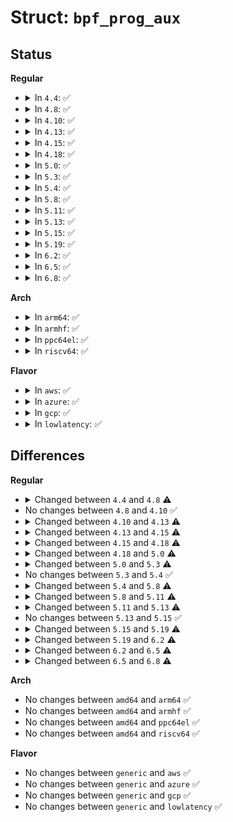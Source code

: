 # Struct: <code>bpf_prog_aux</code>

## Status
<b>Regular</b>
<ul>
<li>
<details>
<summary>In <code>4.4</code>: ✅</summary>

```c
struct bpf_prog_aux {
    atomic_t refcnt;
    u32 used_map_cnt;
    const struct bpf_verifier_ops *ops;
    struct bpf_map **used_maps;
    struct bpf_prog *prog;
    struct user_struct *user;
    struct work_struct work;
    struct callback_head rcu;
};
```
</details>
</li>
<li>
<details>
<summary>In <code>4.8</code>: ✅</summary>

```c
struct bpf_prog_aux {
    atomic_t refcnt;
    u32 used_map_cnt;
    u32 max_ctx_offset;
    const struct bpf_verifier_ops *ops;
    struct bpf_map **used_maps;
    struct bpf_prog *prog;
    struct user_struct *user;
    struct work_struct work;
    struct callback_head rcu;
};
```
</details>
</li>
<li>
<details>
<summary>In <code>4.10</code>: ✅</summary>

```c
struct bpf_prog_aux {
    atomic_t refcnt;
    u32 used_map_cnt;
    u32 max_ctx_offset;
    const struct bpf_verifier_ops *ops;
    struct bpf_map **used_maps;
    struct bpf_prog *prog;
    struct user_struct *user;
    struct work_struct work;
    struct callback_head rcu;
};
```
</details>
</li>
<li>
<details>
<summary>In <code>4.13</code>: ✅</summary>

```c
struct bpf_prog_aux {
    atomic_t refcnt;
    u32 used_map_cnt;
    u32 max_ctx_offset;
    u32 stack_depth;
    u32 id;
    struct latch_tree_node ksym_tnode;
    struct list_head ksym_lnode;
    const struct bpf_verifier_ops *ops;
    struct bpf_map **used_maps;
    struct bpf_prog *prog;
    struct user_struct *user;
    struct work_struct work;
    struct callback_head rcu;
};
```
</details>
</li>
<li>
<details>
<summary>In <code>4.15</code>: ✅</summary>

```c
struct bpf_prog_aux {
    atomic_t refcnt;
    u32 used_map_cnt;
    u32 max_ctx_offset;
    u32 stack_depth;
    u32 id;
    struct latch_tree_node ksym_tnode;
    struct list_head ksym_lnode;
    const struct bpf_prog_ops *ops;
    struct bpf_map **used_maps;
    struct bpf_prog *prog;
    struct user_struct *user;
    u64 load_time;
    char name[16];
    void *security;
    struct bpf_dev_offload *offload;
    struct work_struct work;
    struct callback_head rcu;
};
```
</details>
</li>
<li>
<details>
<summary>In <code>4.18</code>: ✅</summary>

```c
struct bpf_prog_aux {
    atomic_t refcnt;
    u32 used_map_cnt;
    u32 max_ctx_offset;
    u32 stack_depth;
    u32 id;
    u32 func_cnt;
    bool offload_requested;
    struct bpf_prog **func;
    void *jit_data;
    struct latch_tree_node ksym_tnode;
    struct list_head ksym_lnode;
    const struct bpf_prog_ops *ops;
    struct bpf_map **used_maps;
    struct bpf_prog *prog;
    struct user_struct *user;
    u64 load_time;
    char name[16];
    void *security;
    struct bpf_prog_offload *offload;
    struct work_struct work;
    struct callback_head rcu;
};
```
</details>
</li>
<li>
<details>
<summary>In <code>5.0</code>: ✅</summary>

```c
struct bpf_prog_aux {
    atomic_t refcnt;
    u32 used_map_cnt;
    u32 max_ctx_offset;
    u32 max_pkt_offset;
    u32 stack_depth;
    u32 id;
    u32 func_cnt;
    u32 func_idx;
    bool offload_requested;
    struct bpf_prog **func;
    void *jit_data;
    struct latch_tree_node ksym_tnode;
    struct list_head ksym_lnode;
    const struct bpf_prog_ops *ops;
    struct bpf_map **used_maps;
    struct bpf_prog *prog;
    struct user_struct *user;
    u64 load_time;
    struct bpf_map * cgroup_storage[2];
    char name[16];
    void *security;
    struct bpf_prog_offload *offload;
    struct btf *btf;
    struct bpf_func_info *func_info;
    struct bpf_line_info *linfo;
    void **jited_linfo;
    u32 func_info_cnt;
    u32 nr_linfo;
    u32 linfo_idx;
    struct work_struct work;
    struct callback_head rcu;
};
```
</details>
</li>
<li>
<details>
<summary>In <code>5.3</code>: ✅</summary>

```c
struct bpf_prog_aux {
    atomic_t refcnt;
    u32 used_map_cnt;
    u32 max_ctx_offset;
    u32 max_pkt_offset;
    u32 max_tp_access;
    u32 stack_depth;
    u32 id;
    u32 func_cnt;
    u32 func_idx;
    bool verifier_zext;
    bool offload_requested;
    struct bpf_prog **func;
    void *jit_data;
    struct latch_tree_node ksym_tnode;
    struct list_head ksym_lnode;
    const struct bpf_prog_ops *ops;
    struct bpf_map **used_maps;
    struct bpf_prog *prog;
    struct user_struct *user;
    u64 load_time;
    struct bpf_map * cgroup_storage[2];
    char name[16];
    void *security;
    struct bpf_prog_offload *offload;
    struct btf *btf;
    struct bpf_func_info *func_info;
    struct bpf_line_info *linfo;
    void **jited_linfo;
    u32 func_info_cnt;
    u32 nr_linfo;
    u32 linfo_idx;
    struct bpf_prog_stats *stats;
    struct work_struct work;
    struct callback_head rcu;
};
```
</details>
</li>
<li>
<details>
<summary>In <code>5.4</code>: ✅</summary>

```c
struct bpf_prog_aux {
    atomic_t refcnt;
    u32 used_map_cnt;
    u32 max_ctx_offset;
    u32 max_pkt_offset;
    u32 max_tp_access;
    u32 stack_depth;
    u32 id;
    u32 func_cnt;
    u32 func_idx;
    bool verifier_zext;
    bool offload_requested;
    struct bpf_prog **func;
    void *jit_data;
    struct latch_tree_node ksym_tnode;
    struct list_head ksym_lnode;
    const struct bpf_prog_ops *ops;
    struct bpf_map **used_maps;
    struct bpf_prog *prog;
    struct user_struct *user;
    u64 load_time;
    struct bpf_map * cgroup_storage[2];
    char name[16];
    void *security;
    struct bpf_prog_offload *offload;
    struct btf *btf;
    struct bpf_func_info *func_info;
    struct bpf_line_info *linfo;
    void **jited_linfo;
    u32 func_info_cnt;
    u32 nr_linfo;
    u32 linfo_idx;
    struct bpf_prog_stats *stats;
    struct work_struct work;
    struct callback_head rcu;
};
```
</details>
</li>
<li>
<details>
<summary>In <code>5.8</code>: ✅</summary>

```c
struct bpf_prog_aux {
    atomic64_t refcnt;
    u32 used_map_cnt;
    u32 max_ctx_offset;
    u32 max_pkt_offset;
    u32 max_tp_access;
    u32 stack_depth;
    u32 id;
    u32 func_cnt;
    u32 func_idx;
    u32 attach_btf_id;
    u32 ctx_arg_info_size;
    const struct bpf_ctx_arg_aux *ctx_arg_info;
    struct bpf_prog *linked_prog;
    bool verifier_zext;
    bool offload_requested;
    bool attach_btf_trace;
    bool func_proto_unreliable;
    enum bpf_tramp_prog_type trampoline_prog_type;
    struct bpf_trampoline *trampoline;
    struct hlist_node tramp_hlist;
    const struct btf_type *attach_func_proto;
    const char *attach_func_name;
    struct bpf_prog **func;
    void *jit_data;
    struct bpf_jit_poke_descriptor *poke_tab;
    u32 size_poke_tab;
    struct bpf_ksym ksym;
    const struct bpf_prog_ops *ops;
    struct bpf_map **used_maps;
    struct bpf_prog *prog;
    struct user_struct *user;
    u64 load_time;
    struct bpf_map * cgroup_storage[2];
    char name[16];
    void *security;
    struct bpf_prog_offload *offload;
    struct btf *btf;
    struct bpf_func_info *func_info;
    struct bpf_func_info_aux *func_info_aux;
    struct bpf_line_info *linfo;
    void **jited_linfo;
    u32 func_info_cnt;
    u32 nr_linfo;
    u32 linfo_idx;
    u32 num_exentries;
    struct exception_table_entry *extable;
    struct bpf_prog_stats *stats;
    struct work_struct work;
    struct callback_head rcu;
};
```
</details>
</li>
<li>
<details>
<summary>In <code>5.11</code>: ✅</summary>

```c
struct bpf_prog_aux {
    atomic64_t refcnt;
    u32 used_map_cnt;
    u32 max_ctx_offset;
    u32 max_pkt_offset;
    u32 max_tp_access;
    u32 stack_depth;
    u32 id;
    u32 func_cnt;
    u32 func_idx;
    u32 attach_btf_id;
    u32 ctx_arg_info_size;
    u32 max_rdonly_access;
    u32 max_rdwr_access;
    struct btf *attach_btf;
    const struct bpf_ctx_arg_aux *ctx_arg_info;
    struct mutex dst_mutex;
    struct bpf_prog *dst_prog;
    struct bpf_trampoline *dst_trampoline;
    enum bpf_prog_type saved_dst_prog_type;
    enum bpf_attach_type saved_dst_attach_type;
    bool verifier_zext;
    bool offload_requested;
    bool attach_btf_trace;
    bool func_proto_unreliable;
    bool sleepable;
    bool tail_call_reachable;
    struct hlist_node tramp_hlist;
    const struct btf_type *attach_func_proto;
    const char *attach_func_name;
    struct bpf_prog **func;
    void *jit_data;
    struct bpf_jit_poke_descriptor *poke_tab;
    u32 size_poke_tab;
    struct bpf_ksym ksym;
    const struct bpf_prog_ops *ops;
    struct bpf_map **used_maps;
    struct mutex used_maps_mutex;
    struct bpf_prog *prog;
    struct user_struct *user;
    u64 load_time;
    struct bpf_map * cgroup_storage[2];
    char name[16];
    void *security;
    struct bpf_prog_offload *offload;
    struct btf *btf;
    struct bpf_func_info *func_info;
    struct bpf_func_info_aux *func_info_aux;
    struct bpf_line_info *linfo;
    void **jited_linfo;
    u32 func_info_cnt;
    u32 nr_linfo;
    u32 linfo_idx;
    u32 num_exentries;
    struct exception_table_entry *extable;
    struct bpf_prog_stats *stats;
    struct work_struct work;
    struct callback_head rcu;
};
```
</details>
</li>
<li>
<details>
<summary>In <code>5.13</code>: ✅</summary>

```c
struct bpf_prog_aux {
    atomic64_t refcnt;
    u32 used_map_cnt;
    u32 used_btf_cnt;
    u32 max_ctx_offset;
    u32 max_pkt_offset;
    u32 max_tp_access;
    u32 stack_depth;
    u32 id;
    u32 func_cnt;
    u32 func_idx;
    u32 attach_btf_id;
    u32 ctx_arg_info_size;
    u32 max_rdonly_access;
    u32 max_rdwr_access;
    struct btf *attach_btf;
    const struct bpf_ctx_arg_aux *ctx_arg_info;
    struct mutex dst_mutex;
    struct bpf_prog *dst_prog;
    struct bpf_trampoline *dst_trampoline;
    enum bpf_prog_type saved_dst_prog_type;
    enum bpf_attach_type saved_dst_attach_type;
    bool verifier_zext;
    bool offload_requested;
    bool attach_btf_trace;
    bool func_proto_unreliable;
    bool sleepable;
    bool tail_call_reachable;
    struct hlist_node tramp_hlist;
    const struct btf_type *attach_func_proto;
    const char *attach_func_name;
    struct bpf_prog **func;
    void *jit_data;
    struct bpf_jit_poke_descriptor *poke_tab;
    struct bpf_kfunc_desc_tab *kfunc_tab;
    u32 size_poke_tab;
    struct bpf_ksym ksym;
    const struct bpf_prog_ops *ops;
    struct bpf_map **used_maps;
    struct mutex used_maps_mutex;
    struct btf_mod_pair *used_btfs;
    struct bpf_prog *prog;
    struct user_struct *user;
    u64 load_time;
    struct bpf_map * cgroup_storage[2];
    char name[16];
    void *security;
    struct bpf_prog_offload *offload;
    struct btf *btf;
    struct bpf_func_info *func_info;
    struct bpf_func_info_aux *func_info_aux;
    struct bpf_line_info *linfo;
    void **jited_linfo;
    u32 func_info_cnt;
    u32 nr_linfo;
    u32 linfo_idx;
    u32 num_exentries;
    struct exception_table_entry *extable;
    struct work_struct work;
    struct callback_head rcu;
};
```
</details>
</li>
<li>
<details>
<summary>In <code>5.15</code>: ✅</summary>

```c
struct bpf_prog_aux {
    atomic64_t refcnt;
    u32 used_map_cnt;
    u32 used_btf_cnt;
    u32 max_ctx_offset;
    u32 max_pkt_offset;
    u32 max_tp_access;
    u32 stack_depth;
    u32 id;
    u32 func_cnt;
    u32 func_idx;
    u32 attach_btf_id;
    u32 ctx_arg_info_size;
    u32 max_rdonly_access;
    u32 max_rdwr_access;
    struct btf *attach_btf;
    const struct bpf_ctx_arg_aux *ctx_arg_info;
    struct mutex dst_mutex;
    struct bpf_prog *dst_prog;
    struct bpf_trampoline *dst_trampoline;
    enum bpf_prog_type saved_dst_prog_type;
    enum bpf_attach_type saved_dst_attach_type;
    bool verifier_zext;
    bool offload_requested;
    bool attach_btf_trace;
    bool func_proto_unreliable;
    bool sleepable;
    bool tail_call_reachable;
    struct hlist_node tramp_hlist;
    const struct btf_type *attach_func_proto;
    const char *attach_func_name;
    struct bpf_prog **func;
    void *jit_data;
    struct bpf_jit_poke_descriptor *poke_tab;
    struct bpf_kfunc_desc_tab *kfunc_tab;
    u32 size_poke_tab;
    struct bpf_ksym ksym;
    const struct bpf_prog_ops *ops;
    struct bpf_map **used_maps;
    struct mutex used_maps_mutex;
    struct btf_mod_pair *used_btfs;
    struct bpf_prog *prog;
    struct user_struct *user;
    u64 load_time;
    struct bpf_map * cgroup_storage[2];
    char name[16];
    void *security;
    struct bpf_prog_offload *offload;
    struct btf *btf;
    struct bpf_func_info *func_info;
    struct bpf_func_info_aux *func_info_aux;
    struct bpf_line_info *linfo;
    void **jited_linfo;
    u32 func_info_cnt;
    u32 nr_linfo;
    u32 linfo_idx;
    u32 num_exentries;
    struct exception_table_entry *extable;
    struct work_struct work;
    struct callback_head rcu;
};
```
</details>
</li>
<li>
<details>
<summary>In <code>5.19</code>: ✅</summary>

```c
struct bpf_prog_aux {
    atomic64_t refcnt;
    u32 used_map_cnt;
    u32 used_btf_cnt;
    u32 max_ctx_offset;
    u32 max_pkt_offset;
    u32 max_tp_access;
    u32 stack_depth;
    u32 id;
    u32 func_cnt;
    u32 func_idx;
    u32 attach_btf_id;
    u32 ctx_arg_info_size;
    u32 max_rdonly_access;
    u32 max_rdwr_access;
    struct btf *attach_btf;
    const struct bpf_ctx_arg_aux *ctx_arg_info;
    struct mutex dst_mutex;
    struct bpf_prog *dst_prog;
    struct bpf_trampoline *dst_trampoline;
    enum bpf_prog_type saved_dst_prog_type;
    enum bpf_attach_type saved_dst_attach_type;
    bool verifier_zext;
    bool offload_requested;
    bool attach_btf_trace;
    bool func_proto_unreliable;
    bool sleepable;
    bool tail_call_reachable;
    bool xdp_has_frags;
    const struct btf_type *attach_func_proto;
    const char *attach_func_name;
    struct bpf_prog **func;
    void *jit_data;
    struct bpf_jit_poke_descriptor *poke_tab;
    struct bpf_kfunc_desc_tab *kfunc_tab;
    struct bpf_kfunc_btf_tab *kfunc_btf_tab;
    u32 size_poke_tab;
    struct bpf_ksym ksym;
    const struct bpf_prog_ops *ops;
    struct bpf_map **used_maps;
    struct mutex used_maps_mutex;
    struct btf_mod_pair *used_btfs;
    struct bpf_prog *prog;
    struct user_struct *user;
    u64 load_time;
    u32 verified_insns;
    struct bpf_map * cgroup_storage[2];
    char name[16];
    void *security;
    struct bpf_prog_offload *offload;
    struct btf *btf;
    struct bpf_func_info *func_info;
    struct bpf_func_info_aux *func_info_aux;
    struct bpf_line_info *linfo;
    void **jited_linfo;
    u32 func_info_cnt;
    u32 nr_linfo;
    u32 linfo_idx;
    u32 num_exentries;
    struct exception_table_entry *extable;
    struct work_struct work;
    struct callback_head rcu;
};
```
</details>
</li>
<li>
<details>
<summary>In <code>6.2</code>: ✅</summary>

```c
struct bpf_prog_aux {
    atomic64_t refcnt;
    u32 used_map_cnt;
    u32 used_btf_cnt;
    u32 max_ctx_offset;
    u32 max_pkt_offset;
    u32 max_tp_access;
    u32 stack_depth;
    u32 id;
    u32 func_cnt;
    u32 func_idx;
    u32 attach_btf_id;
    u32 ctx_arg_info_size;
    u32 max_rdonly_access;
    u32 max_rdwr_access;
    struct btf *attach_btf;
    const struct bpf_ctx_arg_aux *ctx_arg_info;
    struct mutex dst_mutex;
    struct bpf_prog *dst_prog;
    struct bpf_trampoline *dst_trampoline;
    enum bpf_prog_type saved_dst_prog_type;
    enum bpf_attach_type saved_dst_attach_type;
    bool verifier_zext;
    bool offload_requested;
    bool attach_btf_trace;
    bool func_proto_unreliable;
    bool sleepable;
    bool tail_call_reachable;
    bool xdp_has_frags;
    const struct btf_type *attach_func_proto;
    const char *attach_func_name;
    struct bpf_prog **func;
    void *jit_data;
    struct bpf_jit_poke_descriptor *poke_tab;
    struct bpf_kfunc_desc_tab *kfunc_tab;
    struct bpf_kfunc_btf_tab *kfunc_btf_tab;
    u32 size_poke_tab;
    struct bpf_ksym ksym;
    const struct bpf_prog_ops *ops;
    struct bpf_map **used_maps;
    struct mutex used_maps_mutex;
    struct btf_mod_pair *used_btfs;
    struct bpf_prog *prog;
    struct user_struct *user;
    u64 load_time;
    u32 verified_insns;
    int cgroup_atype;
    struct bpf_map * cgroup_storage[2];
    char name[16];
    void *security;
    struct bpf_prog_offload *offload;
    struct btf *btf;
    struct bpf_func_info *func_info;
    struct bpf_func_info_aux *func_info_aux;
    struct bpf_line_info *linfo;
    void **jited_linfo;
    u32 func_info_cnt;
    u32 nr_linfo;
    u32 linfo_idx;
    u32 num_exentries;
    struct exception_table_entry *extable;
    struct work_struct work;
    struct callback_head rcu;
};
```
</details>
</li>
<li>
<details>
<summary>In <code>6.5</code>: ✅</summary>

```c
struct bpf_prog_aux {
    atomic64_t refcnt;
    u32 used_map_cnt;
    u32 used_btf_cnt;
    u32 max_ctx_offset;
    u32 max_pkt_offset;
    u32 max_tp_access;
    u32 stack_depth;
    u32 id;
    u32 func_cnt;
    u32 func_idx;
    u32 attach_btf_id;
    u32 ctx_arg_info_size;
    u32 max_rdonly_access;
    u32 max_rdwr_access;
    struct btf *attach_btf;
    const struct bpf_ctx_arg_aux *ctx_arg_info;
    struct mutex dst_mutex;
    struct bpf_prog *dst_prog;
    struct bpf_trampoline *dst_trampoline;
    enum bpf_prog_type saved_dst_prog_type;
    enum bpf_attach_type saved_dst_attach_type;
    bool verifier_zext;
    bool dev_bound;
    bool offload_requested;
    bool attach_btf_trace;
    bool func_proto_unreliable;
    bool sleepable;
    bool tail_call_reachable;
    bool xdp_has_frags;
    const struct btf_type *attach_func_proto;
    const char *attach_func_name;
    struct bpf_prog **func;
    void *jit_data;
    struct bpf_jit_poke_descriptor *poke_tab;
    struct bpf_kfunc_desc_tab *kfunc_tab;
    struct bpf_kfunc_btf_tab *kfunc_btf_tab;
    u32 size_poke_tab;
    struct bpf_ksym ksym;
    const struct bpf_prog_ops *ops;
    struct bpf_map **used_maps;
    struct mutex used_maps_mutex;
    struct btf_mod_pair *used_btfs;
    struct bpf_prog *prog;
    struct user_struct *user;
    u64 load_time;
    u32 verified_insns;
    int cgroup_atype;
    struct bpf_map * cgroup_storage[2];
    char name[16];
    void *security;
    struct bpf_prog_offload *offload;
    struct btf *btf;
    struct bpf_func_info *func_info;
    struct bpf_func_info_aux *func_info_aux;
    struct bpf_line_info *linfo;
    void **jited_linfo;
    u32 func_info_cnt;
    u32 nr_linfo;
    u32 linfo_idx;
    struct module *mod;
    u32 num_exentries;
    struct exception_table_entry *extable;
    struct work_struct work;
    struct callback_head rcu;
};
```
</details>
</li>
<li>
<details>
<summary>In <code>6.8</code>: ✅</summary>

```c
struct bpf_prog_aux {
    atomic64_t refcnt;
    u32 used_map_cnt;
    u32 used_btf_cnt;
    u32 max_ctx_offset;
    u32 max_pkt_offset;
    u32 max_tp_access;
    u32 stack_depth;
    u32 id;
    u32 func_cnt;
    u32 real_func_cnt;
    u32 func_idx;
    u32 attach_btf_id;
    u32 ctx_arg_info_size;
    u32 max_rdonly_access;
    u32 max_rdwr_access;
    struct btf *attach_btf;
    const struct bpf_ctx_arg_aux *ctx_arg_info;
    struct mutex dst_mutex;
    struct bpf_prog *dst_prog;
    struct bpf_trampoline *dst_trampoline;
    enum bpf_prog_type saved_dst_prog_type;
    enum bpf_attach_type saved_dst_attach_type;
    bool verifier_zext;
    bool dev_bound;
    bool offload_requested;
    bool attach_btf_trace;
    bool attach_tracing_prog;
    bool func_proto_unreliable;
    bool sleepable;
    bool tail_call_reachable;
    bool xdp_has_frags;
    bool exception_cb;
    bool exception_boundary;
    const struct btf_type *attach_func_proto;
    const char *attach_func_name;
    struct bpf_prog **func;
    void *jit_data;
    struct bpf_jit_poke_descriptor *poke_tab;
    struct bpf_kfunc_desc_tab *kfunc_tab;
    struct bpf_kfunc_btf_tab *kfunc_btf_tab;
    u32 size_poke_tab;
    struct bpf_ksym ksym;
    const struct bpf_prog_ops *ops;
    struct bpf_map **used_maps;
    struct mutex used_maps_mutex;
    struct btf_mod_pair *used_btfs;
    struct bpf_prog *prog;
    struct user_struct *user;
    u64 load_time;
    u32 verified_insns;
    int cgroup_atype;
    struct bpf_map * cgroup_storage[2];
    char name[16];
    u64 (*bpf_exception_cb)(u64, u64, u64, u64, u64);
    void *security;
    struct bpf_prog_offload *offload;
    struct btf *btf;
    struct bpf_func_info *func_info;
    struct bpf_func_info_aux *func_info_aux;
    struct bpf_line_info *linfo;
    void **jited_linfo;
    u32 func_info_cnt;
    u32 nr_linfo;
    u32 linfo_idx;
    struct module *mod;
    u32 num_exentries;
    struct exception_table_entry *extable;
    struct work_struct work;
    struct callback_head rcu;
};
```
</details>
</li>
</ul>
<b>Arch</b>
<ul>
<li>
<details>
<summary>In <code>arm64</code>: ✅</summary>

```c
struct bpf_prog_aux {
    atomic_t refcnt;
    u32 used_map_cnt;
    u32 max_ctx_offset;
    u32 max_pkt_offset;
    u32 max_tp_access;
    u32 stack_depth;
    u32 id;
    u32 func_cnt;
    u32 func_idx;
    bool verifier_zext;
    bool offload_requested;
    struct bpf_prog **func;
    void *jit_data;
    struct latch_tree_node ksym_tnode;
    struct list_head ksym_lnode;
    const struct bpf_prog_ops *ops;
    struct bpf_map **used_maps;
    struct bpf_prog *prog;
    struct user_struct *user;
    u64 load_time;
    struct bpf_map * cgroup_storage[2];
    char name[16];
    void *security;
    struct bpf_prog_offload *offload;
    struct btf *btf;
    struct bpf_func_info *func_info;
    struct bpf_line_info *linfo;
    void **jited_linfo;
    u32 func_info_cnt;
    u32 nr_linfo;
    u32 linfo_idx;
    struct bpf_prog_stats *stats;
    struct work_struct work;
    struct callback_head rcu;
};
```
</details>
</li>
<li>
<details>
<summary>In <code>armhf</code>: ✅</summary>

```c
struct bpf_prog_aux {
    atomic_t refcnt;
    u32 used_map_cnt;
    u32 max_ctx_offset;
    u32 max_pkt_offset;
    u32 max_tp_access;
    u32 stack_depth;
    u32 id;
    u32 func_cnt;
    u32 func_idx;
    bool verifier_zext;
    bool offload_requested;
    struct bpf_prog **func;
    void *jit_data;
    struct latch_tree_node ksym_tnode;
    struct list_head ksym_lnode;
    const struct bpf_prog_ops *ops;
    struct bpf_map **used_maps;
    struct bpf_prog *prog;
    struct user_struct *user;
    u64 load_time;
    struct bpf_map * cgroup_storage[2];
    char name[16];
    void *security;
    struct bpf_prog_offload *offload;
    struct btf *btf;
    struct bpf_func_info *func_info;
    struct bpf_line_info *linfo;
    void **jited_linfo;
    u32 func_info_cnt;
    u32 nr_linfo;
    u32 linfo_idx;
    struct bpf_prog_stats *stats;
    struct work_struct work;
    struct callback_head rcu;
};
```
</details>
</li>
<li>
<details>
<summary>In <code>ppc64el</code>: ✅</summary>

```c
struct bpf_prog_aux {
    atomic_t refcnt;
    u32 used_map_cnt;
    u32 max_ctx_offset;
    u32 max_pkt_offset;
    u32 max_tp_access;
    u32 stack_depth;
    u32 id;
    u32 func_cnt;
    u32 func_idx;
    bool verifier_zext;
    bool offload_requested;
    struct bpf_prog **func;
    void *jit_data;
    struct latch_tree_node ksym_tnode;
    struct list_head ksym_lnode;
    const struct bpf_prog_ops *ops;
    struct bpf_map **used_maps;
    struct bpf_prog *prog;
    struct user_struct *user;
    u64 load_time;
    struct bpf_map * cgroup_storage[2];
    char name[16];
    void *security;
    struct bpf_prog_offload *offload;
    struct btf *btf;
    struct bpf_func_info *func_info;
    struct bpf_line_info *linfo;
    void **jited_linfo;
    u32 func_info_cnt;
    u32 nr_linfo;
    u32 linfo_idx;
    struct bpf_prog_stats *stats;
    struct work_struct work;
    struct callback_head rcu;
};
```
</details>
</li>
<li>
<details>
<summary>In <code>riscv64</code>: ✅</summary>

```c
struct bpf_prog_aux {
    atomic_t refcnt;
    u32 used_map_cnt;
    u32 max_ctx_offset;
    u32 max_pkt_offset;
    u32 max_tp_access;
    u32 stack_depth;
    u32 id;
    u32 func_cnt;
    u32 func_idx;
    bool verifier_zext;
    bool offload_requested;
    struct bpf_prog **func;
    void *jit_data;
    struct latch_tree_node ksym_tnode;
    struct list_head ksym_lnode;
    const struct bpf_prog_ops *ops;
    struct bpf_map **used_maps;
    struct bpf_prog *prog;
    struct user_struct *user;
    u64 load_time;
    struct bpf_map * cgroup_storage[2];
    char name[16];
    void *security;
    struct bpf_prog_offload *offload;
    struct btf *btf;
    struct bpf_func_info *func_info;
    struct bpf_line_info *linfo;
    void **jited_linfo;
    u32 func_info_cnt;
    u32 nr_linfo;
    u32 linfo_idx;
    struct bpf_prog_stats *stats;
    struct work_struct work;
    struct callback_head rcu;
};
```
</details>
</li>
</ul>
<b>Flavor</b>
<ul>
<li>
<details>
<summary>In <code>aws</code>: ✅</summary>

```c
struct bpf_prog_aux {
    atomic_t refcnt;
    u32 used_map_cnt;
    u32 max_ctx_offset;
    u32 max_pkt_offset;
    u32 max_tp_access;
    u32 stack_depth;
    u32 id;
    u32 func_cnt;
    u32 func_idx;
    bool verifier_zext;
    bool offload_requested;
    struct bpf_prog **func;
    void *jit_data;
    struct latch_tree_node ksym_tnode;
    struct list_head ksym_lnode;
    const struct bpf_prog_ops *ops;
    struct bpf_map **used_maps;
    struct bpf_prog *prog;
    struct user_struct *user;
    u64 load_time;
    struct bpf_map * cgroup_storage[2];
    char name[16];
    void *security;
    struct bpf_prog_offload *offload;
    struct btf *btf;
    struct bpf_func_info *func_info;
    struct bpf_line_info *linfo;
    void **jited_linfo;
    u32 func_info_cnt;
    u32 nr_linfo;
    u32 linfo_idx;
    struct bpf_prog_stats *stats;
    struct work_struct work;
    struct callback_head rcu;
};
```
</details>
</li>
<li>
<details>
<summary>In <code>azure</code>: ✅</summary>

```c
struct bpf_prog_aux {
    atomic_t refcnt;
    u32 used_map_cnt;
    u32 max_ctx_offset;
    u32 max_pkt_offset;
    u32 max_tp_access;
    u32 stack_depth;
    u32 id;
    u32 func_cnt;
    u32 func_idx;
    bool verifier_zext;
    bool offload_requested;
    struct bpf_prog **func;
    void *jit_data;
    struct latch_tree_node ksym_tnode;
    struct list_head ksym_lnode;
    const struct bpf_prog_ops *ops;
    struct bpf_map **used_maps;
    struct bpf_prog *prog;
    struct user_struct *user;
    u64 load_time;
    struct bpf_map * cgroup_storage[2];
    char name[16];
    void *security;
    struct bpf_prog_offload *offload;
    struct btf *btf;
    struct bpf_func_info *func_info;
    struct bpf_line_info *linfo;
    void **jited_linfo;
    u32 func_info_cnt;
    u32 nr_linfo;
    u32 linfo_idx;
    struct bpf_prog_stats *stats;
    struct work_struct work;
    struct callback_head rcu;
};
```
</details>
</li>
<li>
<details>
<summary>In <code>gcp</code>: ✅</summary>

```c
struct bpf_prog_aux {
    atomic_t refcnt;
    u32 used_map_cnt;
    u32 max_ctx_offset;
    u32 max_pkt_offset;
    u32 max_tp_access;
    u32 stack_depth;
    u32 id;
    u32 func_cnt;
    u32 func_idx;
    bool verifier_zext;
    bool offload_requested;
    struct bpf_prog **func;
    void *jit_data;
    struct latch_tree_node ksym_tnode;
    struct list_head ksym_lnode;
    const struct bpf_prog_ops *ops;
    struct bpf_map **used_maps;
    struct bpf_prog *prog;
    struct user_struct *user;
    u64 load_time;
    struct bpf_map * cgroup_storage[2];
    char name[16];
    void *security;
    struct bpf_prog_offload *offload;
    struct btf *btf;
    struct bpf_func_info *func_info;
    struct bpf_line_info *linfo;
    void **jited_linfo;
    u32 func_info_cnt;
    u32 nr_linfo;
    u32 linfo_idx;
    struct bpf_prog_stats *stats;
    struct work_struct work;
    struct callback_head rcu;
};
```
</details>
</li>
<li>
<details>
<summary>In <code>lowlatency</code>: ✅</summary>

```c
struct bpf_prog_aux {
    atomic_t refcnt;
    u32 used_map_cnt;
    u32 max_ctx_offset;
    u32 max_pkt_offset;
    u32 max_tp_access;
    u32 stack_depth;
    u32 id;
    u32 func_cnt;
    u32 func_idx;
    bool verifier_zext;
    bool offload_requested;
    struct bpf_prog **func;
    void *jit_data;
    struct latch_tree_node ksym_tnode;
    struct list_head ksym_lnode;
    const struct bpf_prog_ops *ops;
    struct bpf_map **used_maps;
    struct bpf_prog *prog;
    struct user_struct *user;
    u64 load_time;
    struct bpf_map * cgroup_storage[2];
    char name[16];
    void *security;
    struct bpf_prog_offload *offload;
    struct btf *btf;
    struct bpf_func_info *func_info;
    struct bpf_line_info *linfo;
    void **jited_linfo;
    u32 func_info_cnt;
    u32 nr_linfo;
    u32 linfo_idx;
    struct bpf_prog_stats *stats;
    struct work_struct work;
    struct callback_head rcu;
};
```
</details>
</li>
</ul>

## Differences
<b>Regular</b>
<ul>
<li>
<details>
<summary>Changed between <code>4.4</code> and <code>4.8</code> ⚠️</summary>
<ul>
<li>
<b>Field added. </b>
<code>u32 max_ctx_offset</code>
</li>
</ul>
</details>
</li>
<li>
No changes between <code>4.8</code> and <code>4.10</code> ✅
</li>
<li>
<details>
<summary>Changed between <code>4.10</code> and <code>4.13</code> ⚠️</summary>
<ul>
<li>
<b>Field added. </b>
<code>u32 stack_depth</code>
</li>
<li>
<b>Field added. </b>
<code>u32 id</code>
</li>
<li>
<b>Field added. </b>
<code>struct latch_tree_node ksym_tnode</code>
</li>
<li>
<b>Field added. </b>
<code>struct list_head ksym_lnode</code>
</li>
</ul>
</details>
</li>
<li>
<details>
<summary>Changed between <code>4.13</code> and <code>4.15</code> ⚠️</summary>
<ul>
<li>
<b>Field added. </b>
<code>u64 load_time</code>
</li>
<li>
<b>Field added. </b>
<code>char name[16]</code>
</li>
<li>
<b>Field added. </b>
<code>void *security</code>
</li>
<li>
<b>Field added. </b>
<code>struct bpf_dev_offload *offload</code>
</li>
<li>
<b>Field type changed. </b>
<code>const struct bpf_verifier_ops *ops</code> ➡️ <code>const struct bpf_prog_ops *ops</code>
</li>
</ul>
</details>
</li>
<li>
<details>
<summary>Changed between <code>4.15</code> and <code>4.18</code> ⚠️</summary>
<ul>
<li>
<b>Field added. </b>
<code>u32 func_cnt</code>
</li>
<li>
<b>Field added. </b>
<code>bool offload_requested</code>
</li>
<li>
<b>Field added. </b>
<code>struct bpf_prog **func</code>
</li>
<li>
<b>Field added. </b>
<code>void *jit_data</code>
</li>
<li>
<b>Field type changed. </b>
<code>struct bpf_dev_offload *offload</code> ➡️ <code>struct bpf_prog_offload *offload</code>
</li>
</ul>
</details>
</li>
<li>
<details>
<summary>Changed between <code>4.18</code> and <code>5.0</code> ⚠️</summary>
<ul>
<li>
<b>Field added. </b>
<code>u32 max_pkt_offset</code>
</li>
<li>
<b>Field added. </b>
<code>u32 func_idx</code>
</li>
<li>
<b>Field added. </b>
<code>struct bpf_map * cgroup_storage[2]</code>
</li>
<li>
<b>Field added. </b>
<code>struct btf *btf</code>
</li>
<li>
<b>Field added. </b>
<code>struct bpf_func_info *func_info</code>
</li>
<li>
<b>Field added. </b>
<code>struct bpf_line_info *linfo</code>
</li>
<li>
<b>Field added. </b>
<code>void **jited_linfo</code>
</li>
<li>
<b>Field added. </b>
<code>u32 func_info_cnt</code>
</li>
<li>
<b>Field added. </b>
<code>u32 nr_linfo</code>
</li>
<li>
<b>Field added. </b>
<code>u32 linfo_idx</code>
</li>
</ul>
</details>
</li>
<li>
<details>
<summary>Changed between <code>5.0</code> and <code>5.3</code> ⚠️</summary>
<ul>
<li>
<b>Field added. </b>
<code>u32 max_tp_access</code>
</li>
<li>
<b>Field added. </b>
<code>bool verifier_zext</code>
</li>
<li>
<b>Field added. </b>
<code>struct bpf_prog_stats *stats</code>
</li>
</ul>
</details>
</li>
<li>
No changes between <code>5.3</code> and <code>5.4</code> ✅
</li>
<li>
<details>
<summary>Changed between <code>5.4</code> and <code>5.8</code> ⚠️</summary>
<ul>
<li>
<b>Field added. </b>
<code>u32 attach_btf_id</code>
</li>
<li>
<b>Field added. </b>
<code>u32 ctx_arg_info_size</code>
</li>
<li>
<b>Field added. </b>
<code>const struct bpf_ctx_arg_aux *ctx_arg_info</code>
</li>
<li>
<b>Field added. </b>
<code>struct bpf_prog *linked_prog</code>
</li>
<li>
<b>Field added. </b>
<code>bool attach_btf_trace</code>
</li>
<li>
<b>Field added. </b>
<code>bool func_proto_unreliable</code>
</li>
<li>
<b>Field added. </b>
<code>enum bpf_tramp_prog_type trampoline_prog_type</code>
</li>
<li>
<b>Field added. </b>
<code>struct bpf_trampoline *trampoline</code>
</li>
<li>
<b>Field added. </b>
<code>struct hlist_node tramp_hlist</code>
</li>
<li>
<b>Field added. </b>
<code>const struct btf_type *attach_func_proto</code>
</li>
<li>
<b>Field added. </b>
<code>const char *attach_func_name</code>
</li>
<li>
<b>Field added. </b>
<code>struct bpf_jit_poke_descriptor *poke_tab</code>
</li>
<li>
<b>Field added. </b>
<code>u32 size_poke_tab</code>
</li>
<li>
<b>Field added. </b>
<code>struct bpf_ksym ksym</code>
</li>
<li>
<b>Field added. </b>
<code>struct bpf_func_info_aux *func_info_aux</code>
</li>
<li>
<b>Field added. </b>
<code>u32 num_exentries</code>
</li>
<li>
<b>Field added. </b>
<code>struct exception_table_entry *extable</code>
</li>
<li>
<b>Field removed. </b>
<code>struct latch_tree_node ksym_tnode</code>
</li>
<li>
<b>Field removed. </b>
<code>struct list_head ksym_lnode</code>
</li>
<li>
<b>Field type changed. </b>
<code>atomic_t refcnt</code> ➡️ <code>atomic64_t refcnt</code>
</li>
</ul>
</details>
</li>
<li>
<details>
<summary>Changed between <code>5.8</code> and <code>5.11</code> ⚠️</summary>
<ul>
<li>
<b>Field added. </b>
<code>u32 max_rdonly_access</code>
</li>
<li>
<b>Field added. </b>
<code>u32 max_rdwr_access</code>
</li>
<li>
<b>Field added. </b>
<code>struct btf *attach_btf</code>
</li>
<li>
<b>Field added. </b>
<code>struct mutex dst_mutex</code>
</li>
<li>
<b>Field added. </b>
<code>struct bpf_prog *dst_prog</code>
</li>
<li>
<b>Field added. </b>
<code>struct bpf_trampoline *dst_trampoline</code>
</li>
<li>
<b>Field added. </b>
<code>enum bpf_prog_type saved_dst_prog_type</code>
</li>
<li>
<b>Field added. </b>
<code>enum bpf_attach_type saved_dst_attach_type</code>
</li>
<li>
<b>Field added. </b>
<code>bool sleepable</code>
</li>
<li>
<b>Field added. </b>
<code>bool tail_call_reachable</code>
</li>
<li>
<b>Field added. </b>
<code>struct mutex used_maps_mutex</code>
</li>
<li>
<b>Field removed. </b>
<code>struct bpf_prog *linked_prog</code>
</li>
<li>
<b>Field removed. </b>
<code>enum bpf_tramp_prog_type trampoline_prog_type</code>
</li>
<li>
<b>Field removed. </b>
<code>struct bpf_trampoline *trampoline</code>
</li>
</ul>
</details>
</li>
<li>
<details>
<summary>Changed between <code>5.11</code> and <code>5.13</code> ⚠️</summary>
<ul>
<li>
<b>Field added. </b>
<code>u32 used_btf_cnt</code>
</li>
<li>
<b>Field added. </b>
<code>struct bpf_kfunc_desc_tab *kfunc_tab</code>
</li>
<li>
<b>Field added. </b>
<code>struct btf_mod_pair *used_btfs</code>
</li>
<li>
<b>Field removed. </b>
<code>struct bpf_prog_stats *stats</code>
</li>
</ul>
</details>
</li>
<li>
No changes between <code>5.13</code> and <code>5.15</code> ✅
</li>
<li>
<details>
<summary>Changed between <code>5.15</code> and <code>5.19</code> ⚠️</summary>
<ul>
<li>
<b>Field added. </b>
<code>bool xdp_has_frags</code>
</li>
<li>
<b>Field added. </b>
<code>struct bpf_kfunc_btf_tab *kfunc_btf_tab</code>
</li>
<li>
<b>Field added. </b>
<code>u32 verified_insns</code>
</li>
<li>
<b>Field removed. </b>
<code>struct hlist_node tramp_hlist</code>
</li>
</ul>
</details>
</li>
<li>
<details>
<summary>Changed between <code>5.19</code> and <code>6.2</code> ⚠️</summary>
<ul>
<li>
<b>Field added. </b>
<code>int cgroup_atype</code>
</li>
</ul>
</details>
</li>
<li>
<details>
<summary>Changed between <code>6.2</code> and <code>6.5</code> ⚠️</summary>
<ul>
<li>
<b>Field added. </b>
<code>bool dev_bound</code>
</li>
<li>
<b>Field added. </b>
<code>struct module *mod</code>
</li>
</ul>
</details>
</li>
<li>
<details>
<summary>Changed between <code>6.5</code> and <code>6.8</code> ⚠️</summary>
<ul>
<li>
<b>Field added. </b>
<code>u32 real_func_cnt</code>
</li>
<li>
<b>Field added. </b>
<code>bool attach_tracing_prog</code>
</li>
<li>
<b>Field added. </b>
<code>bool exception_cb</code>
</li>
<li>
<b>Field added. </b>
<code>bool exception_boundary</code>
</li>
<li>
<b>Field added. </b>
<code>u64 (*bpf_exception_cb)(u64, u64, u64, u64, u64)</code>
</li>
</ul>
</details>
</li>
</ul>
<b>Arch</b>
<ul>
<li>
No changes between <code>amd64</code> and <code>arm64</code> ✅
</li>
<li>
No changes between <code>amd64</code> and <code>armhf</code> ✅
</li>
<li>
No changes between <code>amd64</code> and <code>ppc64el</code> ✅
</li>
<li>
No changes between <code>amd64</code> and <code>riscv64</code> ✅
</li>
</ul>
<b>Flavor</b>
<ul>
<li>
No changes between <code>generic</code> and <code>aws</code> ✅
</li>
<li>
No changes between <code>generic</code> and <code>azure</code> ✅
</li>
<li>
No changes between <code>generic</code> and <code>gcp</code> ✅
</li>
<li>
No changes between <code>generic</code> and <code>lowlatency</code> ✅
</li>
</ul>
